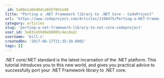 ```yaml
---
_id: 5a88e1abbd6dca0d5f0d1e40
title: "Porting a .NET Framework library to .NET Core - CodeProject"
url: 'https://www.codeproject.com/Articles/1190475/Porting-a-NET-Framework-library-to-NET-Core'
category: articles
slug: 'porting-a-net-framework-library-to-net-core-codeproject'
user_id: 5a83ce59d6eb0005c4ecda2c
username: 'bill-s'
createdOn: '2017-06-17T21:35:38.000Z'
tags: []
---
```


.NET core/.NET standard is the latest incarnation of the .NET platform. This tutorial introduces you to this new world, and gives you practical advice to successfully port your .NET Framework library to .NET core.

